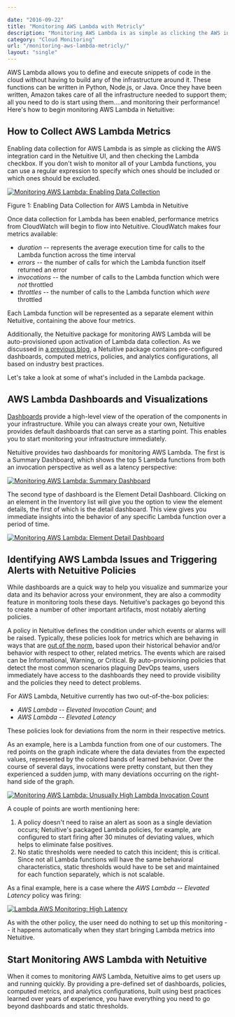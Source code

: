 ```yaml
---

date: "2016-09-22"
title: "Monitoring AWS Lambda with Metricly"
description: "Monitoring AWS Lambda is as simple as clicking the AWS integration card in the Metricly UI, and checking the Lambda checkbox to enable data collection."
category: "Cloud Monitoring"
url: "/monitoring-aws-lambda-metricly/"
layout: "single"
---
```

AWS Lambda allows you to define and execute snippets of code in the cloud without having to build any of the infrastructure around it.  These functions can be written in Python, Node.js, or Java.  Once they have been written, Amazon takes care of all the infrastructure needed to support them; all you need to do is start using them....and monitoring their performance! Here's how to begin monitoring AWS Lambda in Netuitive:

How to Collect AWS Lambda Metrics
---------------------------------

Enabling data collection for AWS Lambda is as simple as clicking the AWS integration card in the Netuitive UI, and then checking the Lambda checkbox.  If you don't wish to monitor all of your Lambda functions, you can use a regular expression to specify which ones should be included or which ones should be excluded.

[![Monitoring AWS Lambda: Enabling Data Collection](https://www.metricly.comhttps://s3-us-west-2.amazonaws.com/com-netuitive-app-usw2-public/wp-content/uploads/2016/09/Lambda1.jpg)](https://www.metricly.comhttps://s3-us-west-2.amazonaws.com/com-netuitive-app-usw2-public/wp-content/uploads/2016/09/Lambda1.jpg)

Figure 1: Enabling Data Collection for AWS Lambda in Netuitive

Once data collection for Lambda has been enabled, performance metrics from CloudWatch will begin to flow into Netuitive.  CloudWatch makes four metrics available:

-   *duration* -- represents the average execution time for calls to the Lambda function across the time interval
-   *errors* -- the number of calls for which the Lambda function itself returned an error
-   *invocations* -- the number of calls to the Lambda function which were *not* throttled
-   *throttles* -- the number of calls to the Lambda function which *were* throttled

Each Lambda function will be represented as a separate element within Netuitive, containing the above four metrics.

Additionally, the Netuitive package for monitoring AWS Lambda will be auto-provisioned upon activation of Lambda data collection.  As we discussed in [a previous blog](https://www.metricly.com/aws-monitoring-best-practices-using-pre-configured-dashboards), a Netuitive package contains pre-configured dashboards, computed metrics, policies, and analytics configurations, all based on industry best practices.

Let's take a look at some of what's included in the Lambda package.

AWS Lambda Dashboards and Visualizations
----------------------------------------

[Dashboards](https://www.metricly.com/product/dashboards-and-reports) provide a high-level view of the operation of the components in your infrastructure.  While you can always create your own, Netuitive provides default dashboards that can serve as a starting point. This enables you to start monitoring your infrastructure immediately.

Netuitive provides two dashboards for monitoring AWS Lambda.  The first is a Summary Dashboard, which shows the top 5 Lambda functions from both an invocation perspective as well as a latency perspective:

[![Monitoring AWS Lambda: Summary Dashboard](https://www.metricly.comhttps://s3-us-west-2.amazonaws.com/com-netuitive-app-usw2-public/wp-content/uploads/2016/09/Lambda2.jpg)](https://www.metricly.comhttps://s3-us-west-2.amazonaws.com/com-netuitive-app-usw2-public/wp-content/uploads/2016/09/Lambda2.jpg)

The second type of dashboard is the Element Detail Dashboard.  Clicking on an element in the Inventory list will give you the option to view the element details, the first of which is the detail dashboard.  This view gives you immediate insights into the behavior of any specific Lambda function over a period of time.

[![Monitoring AWS Lambda: Element Detail Dashboard](https://www.metricly.comhttps://s3-us-west-2.amazonaws.com/com-netuitive-app-usw2-public/wp-content/uploads/2016/09/Lambda3-1024x507.jpg)](https://www.metricly.comhttps://s3-us-west-2.amazonaws.com/com-netuitive-app-usw2-public/wp-content/uploads/2016/09/Lambda3.jpg)

Identifying AWS Lambda Issues and Triggering Alerts with Netuitive Policies
---------------------------------------------------------------------------

While dashboards are a quick way to help you visualize and summarize your data and its behavior across your environment, they are also a commodity feature in monitoring tools these days. Netuitive's packages go beyond this to create a number of other important artifacts, most notably alerting policies.

A policy in Netuitive defines the condition under which events or alarms will be raised. Typically, these policies look for metrics which are behaving in ways that are [out of the norm](https://www.metricly.com/product/anomaly-detection), based upon their historical behavior and/or behavior with respect to other, related metrics.  The events which are raised can be Informational, Warning, or Critical.  By auto-provisioning policies that detect the most common scenarios plaguing DevOps teams, users immediately have access to the dashboards they need to provide visibility and the policies they need to detect problems.

For AWS Lambda, Netuitive currently has two out-of-the-box policies:

-   *AWS Lambda -- Elevated Invocation Count*; and
-   *AWS Lambda -- Elevated* *Latency*

These policies look for deviations from the norm in their respective metrics.

As an example, here is a Lambda function from one of our customers. The red points on the graph indicate where the data deviates from the expected values, represented by the colored bands of learned behavior.  Over the course of several days, invocations were pretty constant, but then they experienced a sudden jump, with many deviations occurring on the right-hand side of the graph.

[![Monitoring AWS Lambda: Unusually High Lambda Invocation Count](https://www.metricly.comhttps://s3-us-west-2.amazonaws.com/com-netuitive-app-usw2-public/wp-content/uploads/2016/09/Lambda4-1024x338.jpg)](https://www.metricly.comhttps://s3-us-west-2.amazonaws.com/com-netuitive-app-usw2-public/wp-content/uploads/2016/09/Lambda4.jpg)

A couple of points are worth mentioning here:

1.  A policy doesn't need to raise an alert as soon as a single deviation occurs; Netuitive's packaged Lambda policies, for example, are configured to start firing after 30 minutes of deviating values, which helps to eliminate false positives.
2.  No static thresholds were needed to catch this incident; this is critical. Since not all Lambda functions will have the same behavioral characteristics, static thresholds would have to be set and maintained for each function separately, which is not scalable.

As a final example, here is a case where the *AWS Lambda -- Elevated* *Latency* policy was firing:

[![Lambda AWS Monitoring: High Latency](https://www.metricly.comhttps://s3-us-west-2.amazonaws.com/com-netuitive-app-usw2-public/wp-content/uploads/2016/09/Lambda5-1024x347.jpg)](https://www.metricly.comhttps://s3-us-west-2.amazonaws.com/com-netuitive-app-usw2-public/wp-content/uploads/2016/09/Lambda5.jpg)

As with the other policy, the user need do nothing to set up this monitoring -- it happens automatically when they start bringing Lambda metrics into Netuitive.

Start Monitoring AWS Lambda with Netuitive
------------------------------------------

When it comes to monitoring AWS Lambda, Netuitive aims to get users up and running quickly.  By providing a pre-defined set of dashboards, policies, computed metrics, and analytics configurations, built using best practices learned over years of experience, you have everything you need to go beyond dashboards and static thresholds.
